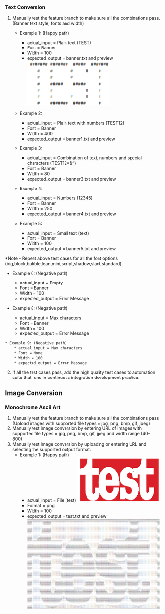 ### Text Conversion
1. Manually test the feature branch to make sure all the combinations pass. (Banner text style, fonts and width)
    * Example 1: (Happy path)
        * actual_input = Plain text (TEST)
        * Font = Banner
        * Width = 100
        * expected_output = banner.txt and preview 
        ![alt text](../images/TEST.png "TEST")
        
    * Example 2: 
        * actual_input = Plain text with numbers (TEST12)
        * Font = Banner
        * Width = 400
        * expected_output = banner1.txt and preview 
        
     * Example 3: 
        * actual_input = Combination of text, numbers and special characters  (TEST12*&^)
        * Font = Banner
        * Width = 80
        * expected_output = banner3.txt and preview 
    
    * Example 4: 
        * actual_input = Numbers  (12345)
        * Font = Banner
        * Width = 250
        * expected_output = banner4.txt and preview 
        
     * Example 5: 
        * actual_input = Small text  (text)
        * Font = Banner
        * Width = 100
        * expected_output = banner5.txt and preview 
        
*Note - Repeat above test cases for all the font options (big,block,bubble,lean,mini,script,shadow,slant,standard).
  
   * Example 6: (Negative path)
        * actual_input = Empty
        * Font = Banner
        * Width = 100
        * expected_output = Error Message
        
   * Example 8: (Negative path)
        * actual_input = Max characters
        * Font = Banner
        * Width = 100
        * expected_output = Error Message
        
    * Example 9: (Negative path)
        * actual_input = Max characters
        * Font = None
        * Width = 100
        * expected_output = Error Message
2. If all the test cases pass, add the high quality test cases to automation suite that runs in continuous integration development            practice.

## Image Conversion
### Monochrome Ascii Art
1. Manually test the feature branch to make sure all the combinations pass (Upload images with supported file types = jpg, png, bmp,        gif, jpeg)
2. Manually test image conversion by entering URL of images with supported file types = jpg, png, bmp, gif, jpeg and width range (40-      800)
3. Manually test image conversion by uploading or entering URL and selecting the supported output format.
   * Example 1: (Happy path)
        * actual_input = File (test)
         ![alt text](../images/test.png "test")
        * Format = png
        * Width = 100
        * expected_output = test.txt and preview 
        ![alt text](../images/test_output.png "test")
